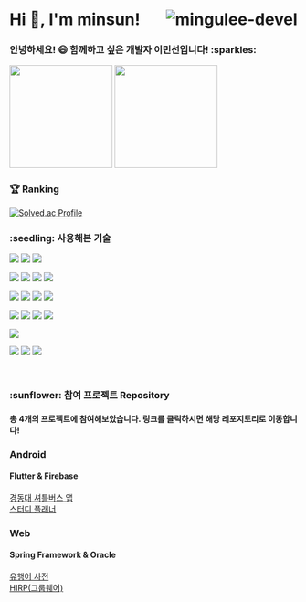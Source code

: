 <!--
**mingulee-devel/mingulee-devel** is a ✨ _special_ ✨ repository because its `README.md` (this file) appears on your GitHub profile.

Here are some ideas to get you started:

- 🔭 I’m currently working on ...
- 🌱 I’m currently learning ...
- 👯 I’m looking to collaborate on ...
- 🤔 I’m looking for help with ...
- 💬 Ask me about ...
- 📫 How to reach me: ...
- 😄 Pronouns: ...
- ⚡ Fun fact: ...
-->

<h1 align="left"> Hi 👋, I'm minsun! 
<img align="right" src="https://hits.seeyoufarm.com/api/count/incr/badge.svg?url=https%3A%2F%2Fgithub.com%2Fmingulee-devel&count_bg=%23B889FF&title_bg=%23555555&icon=&icon_color=%23E7E7E7&title=Profile%20Views&edge_flat=false" alt="mingulee-devel" /> </h1>

<h3 align="left">안녕하세요! 😄 함께하고 싶은 개발자 이민선입니다! :sparkles:</h3> 
<p>
<!--   <img height="180em" src="https://github-readme-stats.vercel.app/api?username=mingulee-devel&show_icons=true&include_all_commits=true&theme=buefy&show=contribs"> -->
  <img height="180em" src="https://github-readme-stats.vercel.app/api?username=mingulee-devel&show_icons=true&theme=buefy&show=contribs">
  <img height="180em" src="https://github-readme-stats.vercel.app/api/top-langs/?username=mingulee-devel&layout=compact&theme=buefy">
</p>

<!--
-- 깃허브 리드미 stats 1
<div style="float:left;">
  <img src="https://github-readme-streak-stats.herokuapp.com/?user=mingulee-devel&theme=buefy" alt="mingulee-devel" />
</div>
  -->

<!-- 깃허브 리드미 stats 2 -->
<!-- ![mingu's GitHub stats](https://github-readme-stats.vercel.app/api?username=mingulee-devel&show_icons=true&theme=buefy) -->

<h3>🏆 Ranking </h3>

[![Solved.ac Profile](http://mazassumnida.wtf/api/v2/generate_badge?boj=devel_moon17)](https://solved.ac/devel_moon17/)
<br>

<h3>:seedling: 사용해본 기술</h3>
<div>
  <p>
    <!--안드로이드-->
    <img src="https://img.shields.io/badge/android-34A853?style=flat-square&logo=Android&logoColor=white"/>
    <!-- 플러터 -->
    <img src="https://img.shields.io/badge/flutter-02569B?style=flat-square&logo=flutter&logoColor=white"/>
    <!-- firebase-->
    <img src="https://img.shields.io/badge/firebase-DD2C00?style=flat-square&logo=firebase&logoColor=white"/>
  </p>
  <p>
    <!-- 프론트 -->
    <img src="https://img.shields.io/badge/HTML5-E34F26?style=flat-square&logo=HTML5&logoColor=white"/>
    <img src="https://img.shields.io/badge/CSS3-1572B6?style=flat-square&logo=CSS3&logoColor=white"/>
    <img src="https://img.shields.io/badge/JavaScript-F7DF1E?style=flat-square&logo=JavaScript&logoColor=black"/>
    <img src="https://img.shields.io/badge/jQuery-0769AD?style=flat-square&logo=jQuery&logoColor=white"/>
  </p>
  <p>
    <!-- 자바, 스프링 -->
    <img src="https://img.shields.io/badge/Java-007396?style=flat-square&logo=Java&logoColor=white"/> 
    <img src="https://img.shields.io/badge/Spring-6DB33F?style=flat-square&logo=Spring&logoColor=white"/> 
    <img src="https://img.shields.io/badge/Apache Tomcat-F8DC75?style=flat-square&logo=Apache Tomcat&logoColor=black"/>
    <img src="https://img.shields.io/badge/Oracle-F80000?style=flat-square&logo=Oracle&logoColor=white"/> 
  </p>
  <p>
    <!-- 리액트, Springboot -->
    <img src="https://img.shields.io/badge/React-61DAFB?style=flat-square&logo=React&logoColor=white"/>
    <img src="https://img.shields.io/badge/springboot-6DB33F?style=flat-square&logo=SpringBoot&logoColor=white"/>
    <img src="https://img.shields.io/badge/jpa-8A8A8A?style=flat-square&logo=JPA&logoColor=white"/>
    <img src="https://img.shields.io/badge/postgresql-4169E1?style=flat-square&logo=postgresql&logoColor=white"/>
  </p>
  <p>
    <!-- 기타(형상관리) -->
    <img src="https://img.shields.io/badge/Git-F05032?style=flat-square&logo=Git&logoColor=white"/>
  </p>
</div>


<!-- IDE -->
<p>
  <img src="https://img.shields.io/badge/Eclipse IDE-2C2255?style=flat-square&logo=Eclipse IDE&logoColor=white"/> 
  <img src="https://img.shields.io/badge/Visual Studio Code-007ACC?style=flat-square&logo=Visual Studio Code&logoColor=white"/> 
  <img src="https://img.shields.io/badge/IntelliJ IDEA-000000?style=flat-square&logo=intellijidea&logoColor=white"/>
</p>

<!-- 
[기술 스택 뱃지 만들기]
0. https://simpleicons.org/
위 링크 들어가서 원하는 기술 스택 검색

2. 색상 지정
~~/badge/뒤에
"보여줄 기술스택명"-색상코드 복붙으로 수정

3. 기술 아이콘 지정
logo=기술스택명 복붙 또는 직접 적기
-->

<br>
<h3>:sunflower: 참여 프로젝트 Repository</h3>

#### 총 4개의 프로젝트에 참여해보았습니다. 링크를 클릭하시면 해당 레포지토리로 이동합니다!

### Android
#### Flutter & Firebase

[경동대 셔틀버스 앱](https://github.com/mingulee-devel/flutter_kdubus-app)<br>
[스터디 플래너](https://github.com/mingulee-devel/flutter_planner-app)

### Web 
#### Spring Framework & Oracle

[유행어 사전](https://github.com/mingulee-devel/Spring_MEME-Dictionary-final)<br>
[HIRP(그룹웨어)](https://github.com/mingulee-devel/Spring_HIRP)

